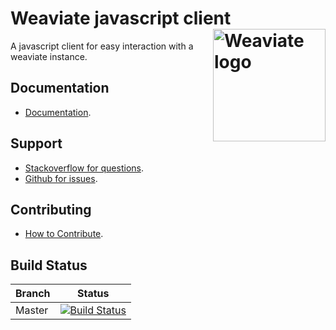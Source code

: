 # Weaviate javascript client <img alt='Weaviate logo' src='https://raw.githubusercontent.com/semi-technologies/weaviate/19de0956c69b66c5552447e84d016f4fe29d12c9/docs/assets/weaviate-logo.png' width='180' align='right' />

A javascript client for easy interaction with a weaviate instance.

## Documentation

- [Documentation](https://weaviate.io/developers/weaviate/current/client-libraries/javascript.html).

## Support

- [Stackoverflow for questions](https://stackoverflow.com/questions/tagged/weaviate).
- [Github for issues](https://github.com/semi-technologies/weaviate-javascript-client/issues).

## Contributing

- [How to Contribute](https://github.com/semi-technologies/weaviate-javascript-client/blob/master/CONTRIBUTE.md).

## Build Status

| Branch |                                                                                                 Status                                                                                                 |
| ------ | :----------------------------------------------------------------------------------------------------------------------------------------------------------------------------------------------------: |
| Master | [![Build Status](https://travis-ci.com/semi-technologies/weaviate-javascript-client.svg?token=1qdvi3hJanQcWdqEstmy&branch=master)](https://travis-ci.com/semi-technologies/weaviate-javascript-client) |
